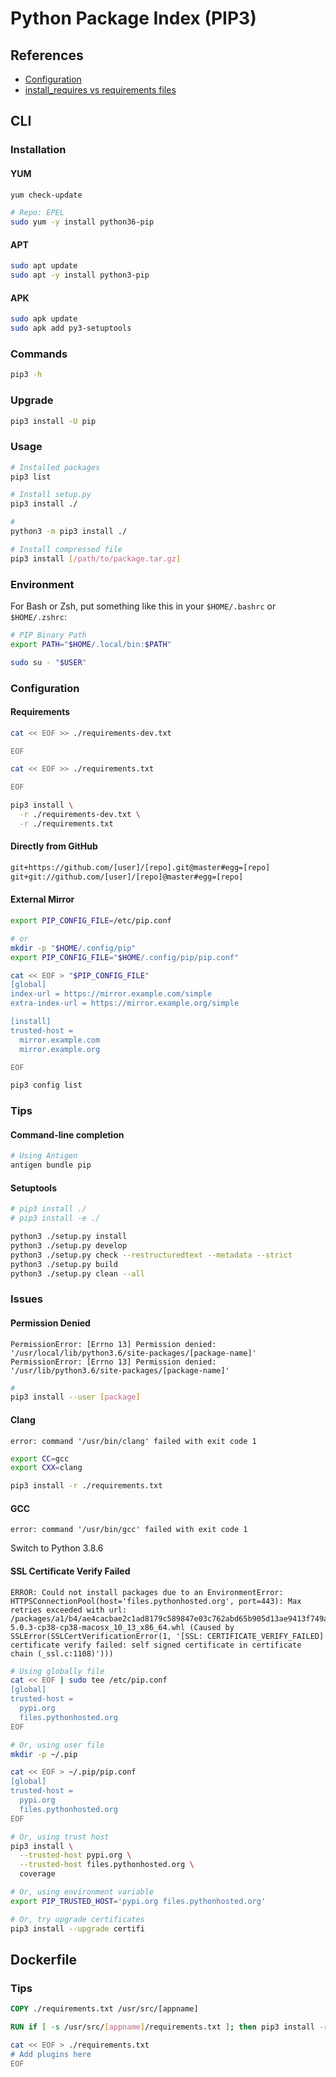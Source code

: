 # Python Package Index (PIP3)

## References

- [Configuration](https://pip.pypa.io/en/stable/user_guide/#configuration)
- [install_requires vs requirements files](https://packaging.python.org/discussions/install-requires-vs-requirements/)

## CLI

### Installation

#### YUM

```sh
yum check-update

# Repo: EPEL
sudo yum -y install python36-pip
```

#### APT

```sh
sudo apt update
sudo apt -y install python3-pip
```

#### APK

```sh
sudo apk update
sudo apk add py3-setuptools
```

### Commands

```sh
pip3 -h
```

### Upgrade

```sh
pip3 install -U pip
```

### Usage

```sh
# Installed packages
pip3 list

# Install setup.py
pip3 install ./

#
python3 -m pip3 install ./

# Install compressed file
pip3 install [/path/to/package.tar.gz]
```

### Environment

For Bash or Zsh, put something like this in your `$HOME/.bashrc` or `$HOME/.zshrc`:

```sh
# PIP Binary Path
export PATH="$HOME/.local/bin:$PATH"
```

```sh
sudo su - "$USER"
```

### Configuration

#### Requirements

```sh
cat << EOF >> ./requirements-dev.txt

EOF

cat << EOF >> ./requirements.txt

EOF
```

```sh
pip3 install \
  -r ./requirements-dev.txt \
  -r ./requirements.txt
```

#### Directly from GitHub

```txt
git+https://github.com/[user]/[repo].git@master#egg=[repo]
git+git://github.com/[user]/[repo]@master#egg=[repo]
```

#### External Mirror

```sh
export PIP_CONFIG_FILE=/etc/pip.conf

# or
mkdir -p "$HOME/.config/pip"
export PIP_CONFIG_FILE="$HOME/.config/pip/pip.conf"
```

```sh
cat << EOF > "$PIP_CONFIG_FILE"
[global]
index-url = https://mirror.example.com/simple
extra-index-url = https://mirror.example.org/simple

[install]
trusted-host =
  mirror.example.com
  mirror.example.org

EOF
```

```sh
pip3 config list
```

### Tips

#### Command-line completion

```sh
# Using Antigen
antigen bundle pip
```

#### Setuptools

```sh
# pip3 install ./
# pip3 install -e ./

python3 ./setup.py install
python3 ./setup.py develop
python3 ./setup.py check --restructuredtext --metadata --strict
python3 ./setup.py build
python3 ./setup.py clean --all
```

### Issues

#### Permission Denied

```log
PermissionError: [Errno 13] Permission denied: '/usr/local/lib/python3.6/site-packages/[package-name]'
PermissionError: [Errno 13] Permission denied: '/usr/lib/python3.6/site-packages/[package-name]'
```

```sh
#
pip3 install --user [package]
```

<!-- #### Package Finder

```log
ImportError: cannot import name 'PackageFinder' from 'pip._internal.index' (/usr/lib/python3.8/site-packages/pip/_internal/index/__init__.py)
```

```sh
python3 -m ensurepip --upgrade
``` -->

#### Clang

```log
error: command '/usr/bin/clang' failed with exit code 1
```

```sh
export CC=gcc
export CXX=clang

pip3 install -r ./requirements.txt
```

#### GCC

```log
error: command '/usr/bin/gcc' failed with exit code 1
```

Switch to Python 3.8.6

#### SSL Certificate Verify Failed

```log
ERROR: Could not install packages due to an EnvironmentError: HTTPSConnectionPool(host='files.pythonhosted.org', port=443): Max retries exceeded with url: /packages/a1/b4/ae4cacbae2c1ad8179c589847e03c762abd65b905d13ae9413f749a71591/coverage-5.0.3-cp38-cp38-macosx_10_13_x86_64.whl (Caused by SSLError(SSLCertVerificationError(1, '[SSL: CERTIFICATE_VERIFY_FAILED] certificate verify failed: self signed certificate in certificate chain (_ssl.c:1108)')))
```

```sh
# Using globally file
cat << EOF | sudo tee /etc/pip.conf
[global]
trusted-host =
  pypi.org
  files.pythonhosted.org
EOF

# Or, using user file
mkdir -p ~/.pip

cat << EOF > ~/.pip/pip.conf
[global]
trusted-host =
  pypi.org
  files.pythonhosted.org
EOF

# Or, using trust host
pip3 install \
  --trusted-host pypi.org \
  --trusted-host files.pythonhosted.org \
  coverage

# Or, using environment variable
export PIP_TRUSTED_HOST='pypi.org files.pythonhosted.org'
```

```sh
# Or, try upgrade certificates
pip3 install --upgrade certifi
```

## Dockerfile

### Tips

```Dockerfile
COPY ./requirements.txt /usr/src/[appname]

RUN if [ -s /usr/src/[appname]/requirements.txt ]; then pip3 install -r /usr/src/[appname]/requirements.txt; fi
```

```sh
cat << EOF > ./requirements.txt
# Add plugins here
EOF
```
